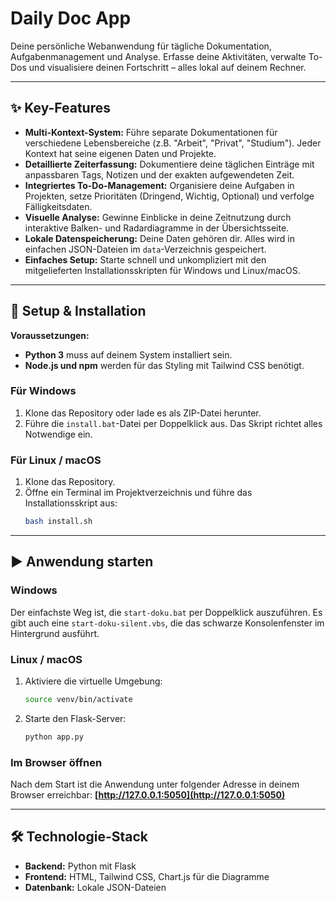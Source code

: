 # Daily Doc App

Deine persönliche Webanwendung für tägliche Dokumentation, Aufgabenmanagement und Analyse. Erfasse deine Aktivitäten, verwalte To-Dos und visualisiere deinen Fortschritt – alles lokal auf deinem Rechner.

---

## ✨ Key-Features

- **Multi-Kontext-System:** Führe separate Dokumentationen für verschiedene Lebensbereiche (z.B. "Arbeit", "Privat", "Studium"). Jeder Kontext hat seine eigenen Daten und Projekte.
- **Detaillierte Zeiterfassung:** Dokumentiere deine täglichen Einträge mit anpassbaren Tags, Notizen und der exakten aufgewendeten Zeit.
- **Integriertes To-Do-Management:** Organisiere deine Aufgaben in Projekten, setze Prioritäten (Dringend, Wichtig, Optional) und verfolge Fälligkeitsdaten.
- **Visuelle Analyse:** Gewinne Einblicke in deine Zeitnutzung durch interaktive Balken- und Radardiagramme in der Übersichtsseite.
- **Lokale Datenspeicherung:** Deine Daten gehören dir. Alles wird in einfachen JSON-Dateien im `data`-Verzeichnis gespeichert.
- **Einfaches Setup:** Starte schnell und unkompliziert mit den mitgelieferten Installationsskripten für Windows und Linux/macOS.

---

## 🚀 Setup & Installation

**Voraussetzungen:**

- **Python 3** muss auf deinem System installiert sein.
- **Node.js und npm** werden für das Styling mit Tailwind CSS benötigt.

### Für Windows

1.  Klone das Repository oder lade es als ZIP-Datei herunter.
2.  Führe die `install.bat`-Datei per Doppelklick aus. Das Skript richtet alles Notwendige ein.

### Für Linux / macOS

1.  Klone das Repository.
2.  Öffne ein Terminal im Projektverzeichnis und führe das Installationsskript aus:
    ```bash
    bash install.sh
    ```

---

## ▶️ Anwendung starten

### Windows

Der einfachste Weg ist, die `start-doku.bat` per Doppelklick auszuführen. Es gibt auch eine `start-doku-silent.vbs`, die das schwarze Konsolenfenster im Hintergrund ausführt.

### Linux / macOS

1.  Aktiviere die virtuelle Umgebung:
    ```bash
    source venv/bin/activate
    ```
2.  Starte den Flask-Server:
    ```bash
    python app.py
    ```

### Im Browser öffnen

Nach dem Start ist die Anwendung unter folgender Adresse in deinem Browser erreichbar:
**[http://127.0.0.1:5050](http://127.0.0.1:5050)**

---

## 🛠️ Technologie-Stack

- **Backend:** Python mit Flask
- **Frontend:** HTML, Tailwind CSS, Chart.js für die Diagramme
- **Datenbank:** Lokale JSON-Dateien
